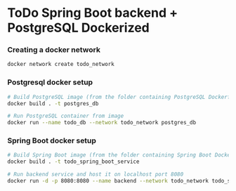 # ToDo Spring Boot backend + PostgreSQL Dockerized

### Creating a docker network
``` bash
docker network create todo_network
``` 
### Postgresql docker setup
``` bash
# Build PostgreSQL image (from the folder containing PostgreSQL Dockerfile)
docker build . -t postgres_db

# Run PostgreSQL container from image
docker run --name todo_db --network todo_network postgres_db
```

### Spring Boot docker setup
``` bash
# Build Spring Boot image (from the folder containing Spring Boot Dockerfile)
docker build . -t todo_spring_boot_service

# Run backend service and host it on localhost port 8080
docker run -d -p 8080:8080 --name backend --network todo_network todo_spring_boot_service

```
